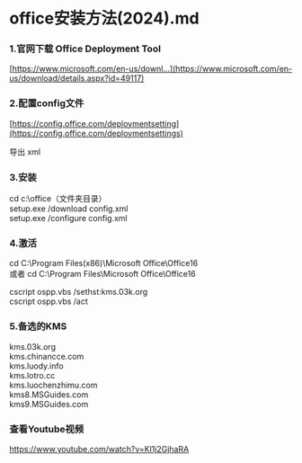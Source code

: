 # office安装方法(2024).md

### 1.官网下载 Office Deployment Tool   
[https://www.microsoft.com/en-us/downl...](https://www.microsoft.com/en-us/download/details.aspx?id=49117)

### 2.配置config文件
[https://config.office.com/deploymentsetting](https://config.office.com/deploymentsettings)  

导出 xml  

### 3.安装

cd c:\office（文件夹目录）  
setup.exe /download config.xml  
setup.exe /configure config.xml  

### 4.激活
cd C:\Program Files(x86)\Microsoft Office\Office16   
或者 cd C:\Program Files\Microsoft Office\Office16  

cscript ospp.vbs /sethst:kms.03k.org   
cscript ospp.vbs /act  

### 5.备选的KMS  
kms.03k.org  
kms.chinancce.com  
kms.luody.info  
kms.lotro.cc  
kms.luochenzhimu.com  
kms8.MSGuides.com  
kms9.MSGuides.com  

### 查看Youtube视频
https://www.youtube.com/watch?v=Kl1j2GjhaRA  
